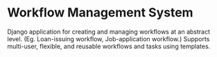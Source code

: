# Workflow Management System
Django application for creating and managing workflows at an abstract level. (Eg. Loan-issuing workflow, Job-application workflow.) Supports multi-user, flexible, and reusable workflows and tasks using templates.

